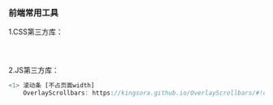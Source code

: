 ### 前端常用工具

1.CSS第三方库：

```js




```

2.JS第三方库：

```js
<1> 滚动条 [不占页面width]
    OverlayScrollbars: https://kingsora.github.io/OverlayScrollbars/#!overview


```

